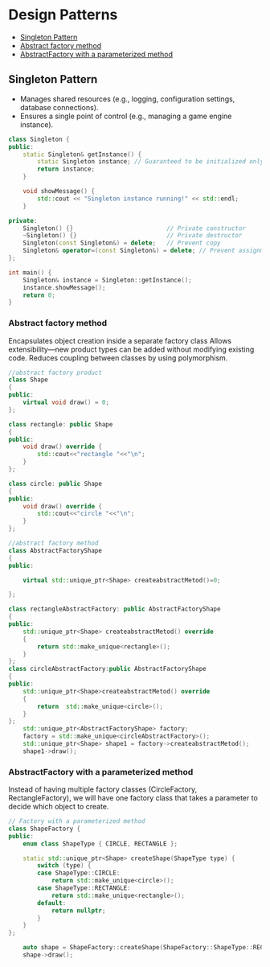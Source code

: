 # Design Patterns

- [Singleton Pattern](#singleton-pattern)
- [Abstract factory method](#abstract-factory-method)
- [AbstractFactory with a parameterized method](Factory-with-a-parameterized-method)
  

## Singleton Pattern
- Manages shared resources (e.g., logging, configuration settings, database connections).
- Ensures a single point of control (e.g., managing a game engine instance).

```cpp
class Singleton {
public:
    static Singleton& getInstance() {
        static Singleton instance; // Guaranteed to be initialized only once
        return instance;
    }

    void showMessage() {
        std::cout << "Singleton instance running!" << std::endl;
    }

private:
    Singleton() {}                          // Private constructor
    ~Singleton() {}                         // Private destructor
    Singleton(const Singleton&) = delete;   // Prevent copy
    Singleton& operator=(const Singleton&) = delete; // Prevent assignment
};

int main() {
    Singleton& instance = Singleton::getInstance();
    instance.showMessage();
    return 0;
}
```

### Abstract factory method
Encapsulates object creation inside a separate factory class
Allows extensibility—new product types can be added without modifying existing code.
Reduces coupling between classes by using polymorphism.
```cpp
//abstract factory product
class Shape
{
public:
	virtual void draw() = 0;
};

class rectangle: public Shape
{
public:
	void draw() override {
		std::cout<<"rectangle "<<"\n";
	}
};

class circle: public Shape
{
public:
	void draw() override {
		std::cout<<"circle "<<"\n";
	}
};

//abstract factory method
class AbstractFactoryShape
{
public:

	virtual std::unique_ptr<Shape> createabstractMetod()=0;

};

class rectangleAbstractFactory: public AbstractFactoryShape
{
public:
	std::unique_ptr<Shape> createabstractMetod() override
	{
		return std::make_unique<rectangle>();
	}
};
class circleAbstractFactory:public AbstractFactoryShape
{
public:
	std::unique_ptr<Shape>createabstractMetod() override
	{
		return  std::make_unique<circle>();
	}
};
	std::unique_ptr<AbstractFactoryShape> factory;
	factory = std::make_unique<circleAbstractFactory>();
	std::unique_ptr<Shape> shape1 = factory->createabstractMetod();
	shape1->draw();
```
### AbstractFactory with a parameterized method
Instead of having multiple factory classes (CircleFactory, RectangleFactory), we will have one factory class that takes a parameter to decide which object to create.

```C++
// Factory with a parameterized method
class ShapeFactory {
public:
	enum class ShapeType { CIRCLE, RECTANGLE };

	static std::unique_ptr<Shape> createShape(ShapeType type) {
		switch (type) {
		case ShapeType::CIRCLE:
			return std::make_unique<circle>();
		case ShapeType::RECTANGLE:
			return std::make_unique<rectangle>();
		default:
			return nullptr;
		}
	}
};

	auto shape = ShapeFactory::createShape(ShapeFactory::ShapeType::RECTANGLE);
	shape->draw();
```

